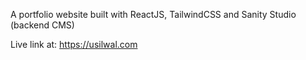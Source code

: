 A portfolio website built with ReactJS, TailwindCSS and Sanity Studio (backend CMS)

Live link at: https://usilwal.com
